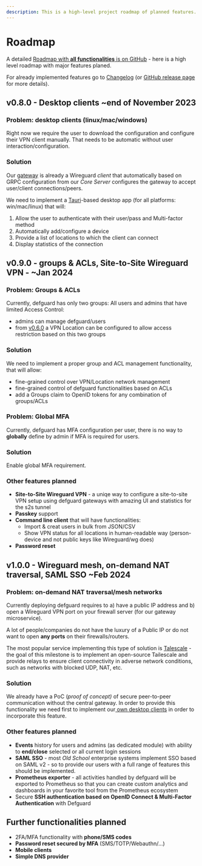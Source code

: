 ```yaml
---
description: This is a high-level project roadmap of planned features.
---
```


# Roadmap

A detailed [Roadmap with **all functionalities**  is on GitHub](https://github.com/orgs/DefGuard/projects/5/views/1) - here is a high level roadmap with major features planed.

For already implemented features go to [Changelog](../in-depth/changelog.md) (or [GitHub release page](https://github.com/DefGuard/defguard/releases) for more details).

## v0.8.0 - Desktop clients \~end of November 2023

### Problem: desktop clients (linux/mac/windows)

Right now we require the user to download the configuration and configure their VPN client manually. That needs to be automatic without user interaction/configuration.

### Solution

Our [gateway](https://github.com/DefGuard/gateway) is already a Wireguard _client_ that automatically based on GRPC configuration from our _Core Server_ configures the gateway to accept user/client connections/peers.

We need to implement a [Tauri](https://tauri.app/)-based desktop app (for all platforms: win/mac/linux) that will:

1. Allow the user to authenticate with their user/pass and Multi-factor method
2. Automatically add/configure a device
3. Provide a list of locations to which the client can connect
4. Display statistics of the connection

## v0.9.0 - groups & ACLs, Site-to-Site Wireguard VPN -  \~Jan 2024

### Problem: Groups & ACLs

Currently, defguard has only two groups: All users and admins that have limited Access Control:

* admins can manage defguard/users
* from [v0.6.0](roadmap.md#v0.6.0-multiple-vpn-locations-planned-end-of-july-2023) a VPN Location can be configured to allow access restriction based on this two groups

### Solution

We need to implement a proper group and ACL management functionality, that will allow:

* fine-grained control over VPN/Location network management&#x20;
* fine-grained control of defguard functionalities based on ACLs
* add a Groups claim to OpenID tokens for any combination of groups/ACLs

### Problem: Global MFA

Currently, defguard has MFA configuration per user, there is no way to **globally** define by admin if MFA is required for users.

### Solution

Enable global MFA requirement.

### Other features planned

* **Site-to-Site Wireguard VPN**  - a uniqe way to configure a site-to-site VPN setup using defguard gateways with amazing UI and statistics for the s2s tunnel
* **Passkey** support
* **Command line client** that will have functionalities:
  * Import & creat users in bulk from JSON/CSV
  * Show VPN status for all locations in human-readable way (person-device and not public keys like Wireguard/wg does)
* **Password reset**

## v1.0.0 - Wireguard mesh, on-demand NAT traversal, SAML SSO \~Feb 2024

### Problem: on-demand NAT traversal/mesh networks

Currently deploying defguard requires to a) have a public IP address and b) open a Wireguard VPN port on your firewall server (for our gateway microservice).

A lot of people/companies do not have the luxury of a Public IP or do not want to open **any ports** on their firewalls/routers.

The most popular service implementing this type of solution is [Talescale](https://tailscale.com/) - the goal of this milestone is to implement an open-source Tailescale and provide relays to ensure client connectivity in adverse network conditions, such as networks with blocked UDP, NAT, etc.

### Solution

We already have a PoC (_proof of concept)_ of secure peer-to-peer communication without the central gateway. In order to provide this functionality we need first to implement our[ own desktop clients](roadmap.md#problem-desktop-clients-linux-mac-windows) in order to incorporate this feature.

### Other features planned

* **Events** history for users and admins (as dedicated module) with ability to **end/close** selected or all current login sessions
* **SAML SSO** - most _Old School_ enterprise systems implement SSO based on SAML v2 - so to provide our users with a full range of features this should be implemented.
* **Prometheus exporter** - all activities handled by defguard will be exported to Prometheus so that you can create custom analytics and dashboards in your favorite tool from the Prometheus ecosystem
* Secure **SSH authentication based on OpenID Connect & Multi-Factor Authentication** with Defguard

## Further functionalities planned

* 2FA/MFA functionality with **phone/SMS codes**
* **Password reset secured by MFA** (SMS/TOTP/Webauthn/...)
* **Mobile clients**
* **Simple DNS provider**





